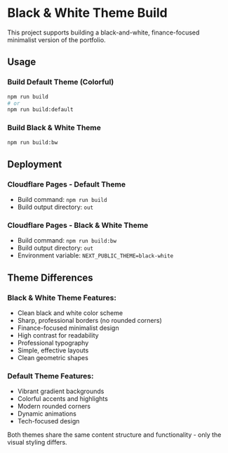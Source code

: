 # Black & White Theme Build

This project supports building a black-and-white, finance-focused minimalist version of the portfolio.

## Usage

### Build Default Theme (Colorful)
```bash
npm run build
# or
npm run build:default
```

### Build Black & White Theme
```bash
npm run build:bw
```

## Deployment

### Cloudflare Pages - Default Theme
- Build command: `npm run build`
- Build output directory: `out`

### Cloudflare Pages - Black & White Theme
- Build command: `npm run build:bw`
- Build output directory: `out`
- Environment variable: `NEXT_PUBLIC_THEME=black-white`

## Theme Differences

### Black & White Theme Features:
- Clean black and white color scheme
- Sharp, professional borders (no rounded corners)
- Finance-focused minimalist design
- High contrast for readability
- Professional typography
- Simple, effective layouts
- Clean geometric shapes

### Default Theme Features:
- Vibrant gradient backgrounds
- Colorful accents and highlights
- Modern rounded corners
- Dynamic animations
- Tech-focused design

Both themes share the same content structure and functionality - only the visual styling differs.

